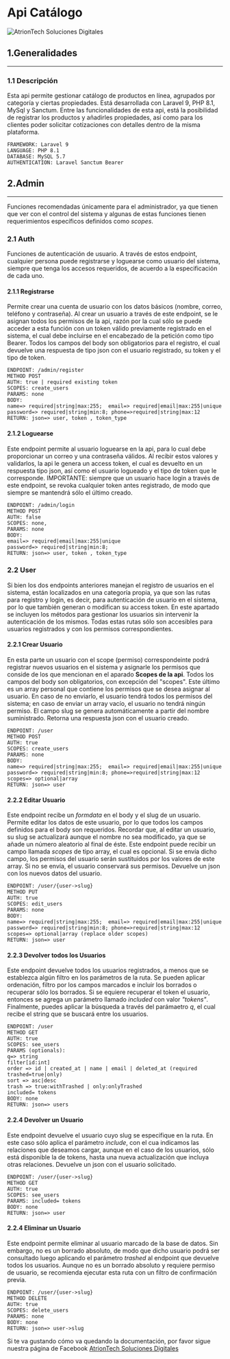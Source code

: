 # Api Catálogo
![AtrionTech Soluciones Digitales](https://res.cloudinary.com/dboafhu31/image/upload/c_scale,w_150/v1640200158/j2tkinbsvvlzlrksy7nk.png)
## 1.Generalidades
------
### 1.1 Descripción
Esta api permite gestionar catálogo de productos en línea, agrupados por categoría y ciertas propiedades. Está desarrollada con Laravel 9, PHP 8.1, MySql y Sanctum. Entre las funcionalidades de esta api, está la posibilidad de registrar los productos y añadirles propiedades, así como para los clientes poder solicitar cotizaciones con detalles dentro de la misma plataforma.
```
FRAMEWORK: Laravel 9
LANGUAGE: PHP 8.1
DATABASE: MySQL 5.7
AUTHENTICATION: Laravel Sanctum Bearer
```
## 2.Admin
---
Funciones recomendadas únicamente para el administrador, ya que tienen que ver con el control del sistema y algunas de estas funciones tienen requerimientos específicos definidos como *scopes*. 

### 2.1 Auth
Funciones de autenticación de usuario. A través de estos endpoint, cualquier persona puede registrarse y loguearse como usuario del sistema, siempre que tenga los accesos requeridos, de acuerdo a la especificación de cada uno.

#### 2.1.1 Registrarse
Permite crear una cuenta de usuario con los datos básicos (nombre, correo, teléfono y contraseña). Al crear un usuario a través de este endpoint, se le asignan todos los permisos de la api, razón por la cual sólo se puede acceder a esta función con un token válido previamente registrado en el sistema, el cual debe incluirse en el encabezado de la petición como tipo Bearer. Todos los campos del body son obligatorios para el registro, el cual devuelve una respuesta de tipo json con el usuario registrado, su token y el tipo de token.
```
ENDPOINT: /admin/register
METHOD POST
AUTH: true | required existing token
SCOPES: create_users
PARAMS: none
BODY:
name=> required|string|max:255;  email=> required|email|max:255|unique
password=> required|string|min:8; phone=>required|string|max:12
RETURN: json=> user, token , token_type
```
#### 2.1.2 Loguearse
Este endpoint permite al usuario loguearse en la api, para lo cual debe proporcionar un correo y una contraseña válidos. Al recibir estos valores y validarlos, la api le genera un access token, el cual es devuelto en un respuesta tipo json, así como el usuario logueado y el tipo de token que le corresponde. IMPORTANTE: siempre que un usuario hace login a través de este endpoint, se revoka cualquier token antes registrado, de modo que siempre se mantendrá sólo el último creado.
```
ENDPOINT: /admin/login
METHOD POST
AUTH: false
SCOPES: none,
PARAMS: none
BODY:
email=> required|email|max:255|unique
password=> required|string|min:8;
RETURN: json=> user, token , token_type
```
### 2.2 User
Si bien los dos endpoints anteriores manejan el registro de usuarios en el sistema, están localizados en una categoría propia, ya que son las rutas para registro y login, es decir, para autenticación de usuario en el sistema, por lo que también generan o modifican su access token. En este apartado se incluyen los métodos para gestionar los usuarios sin intervenir la autenticación de los mismos. Todas estas rutas sólo son accesibles para usuarios registrados y con los permisos correspondientes.
#### 2.2.1 Crear Usuario
En esta parte un usuario con el scope (permiso) correspondeinte podrá registrar nuevos usuarios en el sistema y asignarle los permisos que conside de los que mencionan en el aparado **Scopes de la api**. Todos los campos del body son obligatorios, con excepción del "scopes". Este último es un array personal que contiene los permisos que se desea asignar al usuario. En caso de no enviarlo, el usuario tendrá todos los permisos del sistema; en caso de enviar un array vacío, el usuario no tendrá ningún permiso. El campo slug se genera automáticamente a partir del nombre suministrado. Retorna una respuesta json con el usuario creado.
```
ENDPOINT: /user
METHOD POST
AUTH: true
SCOPES: create_users
PARAMS: none
BODY:
name=> required|string|max:255;  email=> required|email|max:255|unique
password=> required|string|min:8; phone=>required|string|max:12
scopes=> optional|array
RETURN: json=> user
```
#### 2.2.2 Editar Usuario
Este endpoint recibe un *formdata* en el body y el slug de un usuario. Permite editar los datos de este usuario, por lo que todos los campos definidos para el body son requeridos. Recordar que, al editar un usuario, su slug se actualizará aunque el nombre no sea modificado, ya que se añade un número aleatorio al final de éste. Este endpoint puede recibir un campo llamada *scopes* de tipo array, el cual es opcional. Si se envía dicho campo, los permisos del usuario serán sustituidos por los valores de este array. Si no se envía, el usuario conservará sus permisos. Devuelve un json con los nuevos datos del usuario.
```
ENDPOINT: /user/{user->slug}
METHOD PUT
AUTH: true
SCOPES: edit_users
PARAMS: none
BODY:
name=> required|string|max:255;  email=> required|email|max:255|unique
password=> required|string|min:8; phone=>required|string|max:12
scopes=> optional|array (replace older scopes)
RETURN: json=> user
```
#### 2.2.3 Devolver todos los Usuarios
Este endpoint devuelve todos los usuarios registrados, a menos que se establezca algún filtro en los parámetros de la ruta. Se pueden aplicar ordenación, filtro por los campos marcados e incluir los borrados o recuperar sólo los borrados. Si se equiere recuperar el token el usuario, entonces se agrega un parámetro llamado *included* con valor *"tokens"*. Finalmente, puedes aplicar la búsqueda a través del parámaetro *q*, el cual recibe el string que se buscará entre los usuarios.
```
ENDPOINT: /user
METHOD GET
AUTH: true
SCOPES: see_users
PARAMS (optionals):
q=> string
filter[id:int]
order => id | created_at | name | email | deleted_at (required trashed=true|only)
sort => asc|desc
trash => true:withTrashed | only:onlyTrashed
included= tokens
BODY: none
RETURN: json=> users
```
#### 2.2.4 Devolver un Usuario
Este endpoint devuelve el usuario cuyo slug se especifique en la ruta. En este caso sólo aplica el parámetro *include*, con el cua indicamos las relaciones que deseamos cargar, aunque en el caso de los usuarios, sólo está disponible la de tokens, hasta una nueva actualización que incluya otras relaciones. Devuelve un json con el usuario solicitado. 
```
ENDPOINT: /user/{user->slug}
METHOD GET
AUTH: true
SCOPES: see_users
PARAMS: included= tokens
BODY: none
RETURN: json=> user
```
#### 2.2.4 Eliminar un Usuario
Este endpoint permite eliminar al usuario marcado de la base de datos. Sin embargo, no es un borrado absoluto, de modo que dicho usuario podrá ser consultado luego aplicando el parámetro *trashed* al endpoint que devuelve todos los usuarios. Aunque no es un borrado absoluto y requiere permiso de usuario, se recomienda ejecutar esta ruta con un filtro de confirmación previa.
```
ENDPOINT: /user/{user->slug}
METHOD DELETE
AUTH: true
SCOPES: delete_users
PARAMS: none
BODY: none
RETURN: json=> user->slug
```

Si te va gustando cómo va quedando la documentación, por favor sigue nuestra página de Facebook [AtrionTech Soluciones Digitales](https://www.facebook.com/atriontech)
